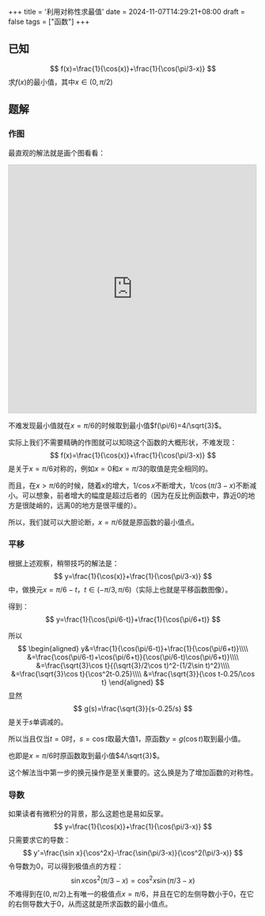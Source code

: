 +++
title = '利用对称性求最值'
date = 2024-11-07T14:29:21+08:00
draft = false
tags = ["函数"]
+++

## 已知
$$
f(x)=\frac{1}{\cos(x)}+\frac{1}{\cos(\pi/3-x)}
$$
求$f(x)$的最小值，其中$x\in (0,\pi/2)$

<!--more-->

## 题解

### 作图
最直观的解法就是画个图看看：
<iframe src="https://www.desmos.com/calculator/kardcvzytj?embed" width="500" height="500" style="border: 1px solid #ccc" frameborder=0></iframe>

不难发现最小值就在$x=\pi/6$的时候取到最小值$f(\pi/6)=4/\sqrt{3}$。

实际上我们不需要精确的作图就可以知晓这个函数的大概形状，不难发现：
$$
f(x)=\frac{1}{\cos(x)}+\frac{1}{\cos(\pi/3-x)}
$$
是关于$x=\pi/6$对称的，例如$x=0$和$x=\pi/3$的取值是完全相同的。

而且，在$x>\pi/6$的时候，随着$x$的增大，$1/\cos x$不断增大，$1/\cos(\pi/3-x)$不断减小。可以想象，前者增大的幅度是超过后者的（因为在反比例函数中，靠近0的地方是很陡峭的，远离0的地方是很平缓的）。

所以，我们就可以大胆论断，$x=\pi/6$就是原函数的最小值点。

### 平移
根据上述观察，稍带技巧的解法是：
$$
y=\frac{1}{\cos(x)}+\frac{1}{\cos(\pi/3-x)}
$$
中，做换元$x=\pi/6-t$，$t\in (-\pi/3,\pi/6)$（实际上也就是平移函数图像）。

得到：
$$
y=\frac{1}{\cos(\pi/6-t)}+\frac{1}{\cos(\pi/6+t)}
$$

所以
$$
\begin{aligned}
y&=\frac{1}{\cos(\pi/6-t)}+\frac{1}{\cos(\pi/6+t)}\\\\
&=\frac{\cos(\pi/6-t)+\cos(\pi/6+t)}{\cos(\pi/6-t)\cos(\pi/6+t)}\\\\
&=\frac{\sqrt{3}\cos t}{(\sqrt{3}/2\cos t)^2-(1/2\sin t)^2}\\\\
&=\frac{\sqrt{3}\cos t}{\cos^2t-0.25}\\\\
&=\frac{\sqrt{3}}{\cos t-0.25/\cos t}
\end{aligned}
$$
显然
$$
g(s)=\frac{\sqrt{3}}{s-0.25/s}
$$
是关于$s$单调减的。

所以当且仅当$t=0$时，$s=\cos t$取最大值$1$，原函数$y=g(\cos t)$取到最小值。

也即是$x=\pi/6$时原函数取到最小值$4/\sqrt{3}$。

这个解法当中第一步的换元操作是至关重要的。这么换是为了增加函数的对称性。

### 导数
如果读者有微积分的背景，那么这题也是易如反掌。
$$
y=\frac{1}{\cos(x)}+\frac{1}{\cos(\pi/3-x)}
$$
只需要求它的导数：
$$
y'=\frac{\sin x}{\cos^2x}-\frac{\sin(\pi/3-x)}{\cos^2(\pi/3-x)}
$$
令导数为0，可以得到极值点的方程：
$$
\sin x\cos^2(\pi/3-x)=\cos^2x\sin(\pi/3-x)
$$
不难得到在$(0,\pi/2)$上有唯一的极值点$x=\pi/6$，并且在它的左侧导数小于0，在它的右侧导数大于0，从而这就是所求函数的最小值点。
